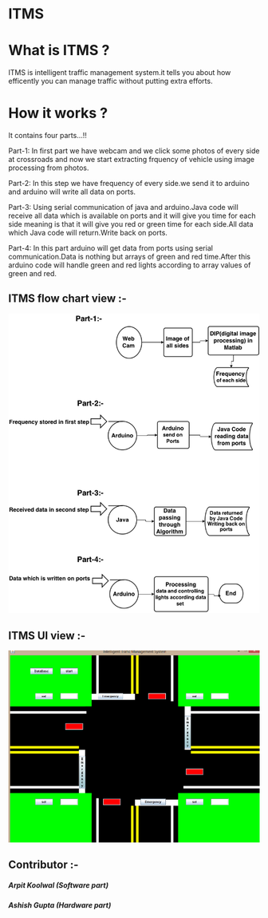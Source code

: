 # ITMS

# What is ITMS ?
  
ITMS is intelligent traffic management system.it tells you about how efficently you can manage traffic without putting extra efforts.

# How it works ?

It contains four parts...!!

Part-1:
        In first part we have webcam and we click some photos of every side at crossroads and now we start extracting frquency of vehicle using image processing from photos.

Part-2:
        In this step we have frequency of every side.we send it to arduino and arduino will write all data on ports.
    
Part-3:
        Using serial communication of java and arduino.Java code will receive all data which is available on ports and it will give you time for each side meaning is that it will give you red or green time for each side.All data which Java code will return.Write back on ports.
        
Part-4:
        In this part arduino will get data from ports using serial communication.Data is nothing but arrays of green and red time.After this arduino code will handle green and red lights according to array values of green and red.        



## ITMS flow chart view :-
 
 
 <p align="center"><img src="itmslogic.png"></p>


## ITMS UI view :-

 
 <p align="center"><img src="itms.png"></p>


## Contributor :-
#####              Arpit Koolwal (Software part)
#####              Ashish Gupta  (Hardware part)    


 
